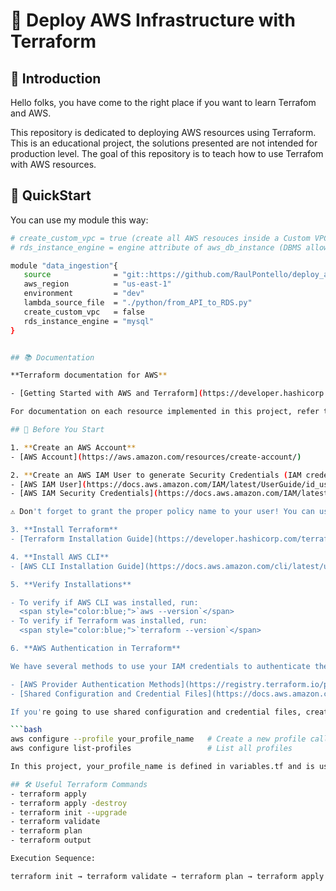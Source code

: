# 🚀 Deploy AWS Infrastructure with Terraform

## 🌟 Introduction

Hello folks, you have come to the right place if you want to learn Terrafom and AWS.

This repository is dedicated to deploying AWS resources using Terraform. This is an educational project, the solutions presented are not intended for production level. The goal of this repository is to teach how to use Terrafom with AWS resources.

## 🌟 QuickStart

You can use my module this way:

   ```bash
   # create_custom_vpc = true (create all AWS resouces inside a Custom VPC), false (use Default VPC)
   # rds_instance_engine = engine attribute of aws_db_instance (DBMS allowed: mysql, postgres)

   module "data_ingestion"{
      source              = "git::https://github.com/RaulPontello/deploy_aws_infrastructure_with_terraform.git"
      aws_region          = "us-east-1"
      environment         = "dev"
      lambda_source_file  = "./python/from_API_to_RDS.py"
      create_custom_vpc   = false
      rds_instance_engine = "mysql"
   }


## 📚 Documentation

**Terraform documentation for AWS**

- [Getting Started with AWS and Terraform](https://developer.hashicorp.com/terraform/tutorials/aws-get-started)

For documentation on each resource implemented in this project, refer to the README file of each module.

## 🚀 Before You Start

1. **Create an AWS Account**
   - [AWS Account](https://aws.amazon.com/resources/create-account/)

2. **Create an AWS IAM User to generate Security Credentials (IAM credentials)**
   - [AWS IAM User](https://docs.aws.amazon.com/IAM/latest/UserGuide/id_users_create.html)
   - [AWS IAM Security Credentials](https://docs.aws.amazon.com/IAM/latest/UserGuide/security-creds.html)

   ⚠️ Don't forget to grant the proper policy name to your user! You can use the AdministratorAccess policy to allow AWS full access to your user ⚠️

3. **Install Terraform**
   - [Terraform Installation Guide](https://developer.hashicorp.com/terraform/tutorials/aws-get-started/install-cli)

4. **Install AWS CLI**
   - [AWS CLI Installation Guide](https://docs.aws.amazon.com/cli/latest/userguide/getting-started-install.html)

5. **Verify Installations**

   - To verify if AWS CLI was installed, run:  
     <span style="color:blue;">`aws --version`</span>
   - To verify if Terraform was installed, run:  
     <span style="color:blue;">`terraform --version`</span>

6. **AWS Authentication in Terraform**

   We have several methods to use your IAM credentials to authenticate the Terraform AWS provider:

   - [AWS Provider Authentication Methods](https://registry.terraform.io/providers/hashicorp/aws/latest/docs?ajs_aid=7178871d-9222-4967-bb36-3708610962c6&product_intent=terraform#environment-variables)
   - [Shared Configuration and Credential Files](https://docs.aws.amazon.com/cli/latest/userguide/cli-configure-files.html)

   If you're going to use shared configuration and credential files, create a new profile with the following command:

   ```bash
   aws configure --profile your_profile_name   # Create a new profile called 'your_profile_name'
   aws configure list-profiles                 # List all profiles

In this project, your_profile_name is defined in variables.tf and is used in providers.tf.

## 🛠️ Useful Terraform Commands
   - terraform apply
   - terraform apply -destroy
   - terraform init --upgrade
   - terraform validate
   - terraform plan
   - terraform output

   Execution Sequence:
   
   terraform init → terraform validate → terraform plan → terraform apply → terraform output
